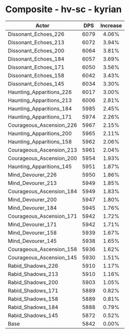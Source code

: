 # Composite - hv-sc - kyrian
| Actor | DPS | Increase |
|---|:---:|:---:|
|Dissonant_Echoes_226|6079|4.06%|
|Dissonant_Echoes_213|6072|3.94%|
|Dissonant_Echoes_200|6064|3.81%|
|Dissonant_Echoes_184|6057|3.69%|
|Dissonant_Echoes_171|6050|3.56%|
|Dissonant_Echoes_158|6042|3.43%|
|Dissonant_Echoes_145|6034|3.30%|
|Haunting_Apparitions_226|6017|3.00%|
|Haunting_Apparitions_213|6006|2.81%|
|Haunting_Apparitions_184|5985|2.45%|
|Haunting_Apparitions_171|5974|2.26%|
|Courageous_Ascension_226|5967|2.15%|
|Haunting_Apparitions_200|5965|2.11%|
|Haunting_Apparitions_158|5962|2.06%|
|Courageous_Ascension_213|5961|2.04%|
|Courageous_Ascension_200|5954|1.93%|
|Haunting_Apparitions_145|5951|1.87%|
|Mind_Devourer_226|5950|1.86%|
|Mind_Devourer_213|5949|1.85%|
|Courageous_Ascension_184|5949|1.83%|
|Mind_Devourer_200|5947|1.80%|
|Mind_Devourer_184|5945|1.76%|
|Courageous_Ascension_171|5942|1.72%|
|Mind_Devourer_171|5942|1.71%|
|Mind_Devourer_158|5939|1.67%|
|Mind_Devourer_145|5938|1.65%|
|Courageous_Ascension_158|5936|1.62%|
|Courageous_Ascension_145|5930|1.51%|
|Rabid_Shadows_226|5910|1.17%|
|Rabid_Shadows_213|5910|1.16%|
|Rabid_Shadows_200|5903|1.05%|
|Rabid_Shadows_171|5889|0.82%|
|Rabid_Shadows_158|5889|0.81%|
|Rabid_Shadows_184|5888|0.79%|
|Rabid_Shadows_145|5872|0.52%|
|Base|5842|0.00%|
